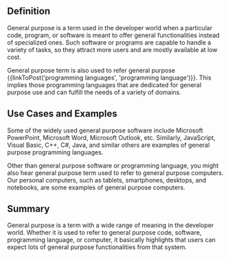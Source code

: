 ## Definition

General purpose is a term used in the developer world when a particular code, program, or software is meant to offer general functionalities instead of specialized ones. Such software or programs are capable to handle a variety of tasks, so they attract more users and are mostly available at low cost.

General purpose term is also used to refer general purpose {{linkToPost('programming languages', 'programming language')}}. This implies those programming languages that are dedicated for general purpose use and can fulfill the needs of a variety of domains. 

## Use Cases and Examples

Some of the widely used general purpose software include Microsoft PowerPoint, Microsoft Word, Microsoft Outlook, etc. Similarly, JavaScript, Visual Basic, C++, C#, Java, and similar others are examples of general purpose programming languages.

Other than general purpose software or programming language, you might also hear general purpose term used to refer to general purpose computers. Our personal computers, such as tablets, smartphones, desktops, and notebooks, are some examples of general purpose computers. 

## Summary

General purpose is a term with a wide range of meaning in the developer world. Whether it is used to refer to general purpose code, software, programming language, or computer, it basically highlights that users can expect lots of general purpose functionalities from that system.
